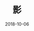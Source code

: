 ---
title: '影'
date: '2018-10-06'
price: '35.00'
theaters: ['太平洋影城·北京中关村店']
seat: ['10-13']
remark: ['2D国语']
---